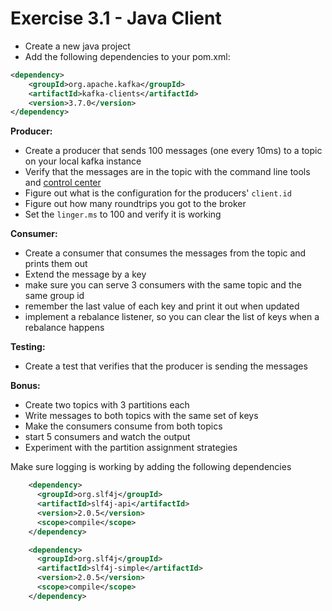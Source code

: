 # Exercise 3.1 - Java Client

* Create a new java project
* Add the following dependencies to your pom.xml:


```xml
<dependency>
    <groupId>org.apache.kafka</groupId>
    <artifactId>kafka-clients</artifactId>
    <version>3.7.0</version>
</dependency>

```

**Producer:**

* Create a producer that sends 100 messages (one every 10ms) to a topic on your local kafka instance
* Verify that the messages are in the topic with the command line tools and [control center](http://localhost:9021/)
* Figure out what is the configuration for the producers' `client.id`
* Figure out how many roundtrips you got to the broker
* Set the `linger.ms` to 100 and verify it is working 


**Consumer:**

* Create a consumer that consumes the messages from the topic and prints them out 
* Extend the message by a key
* make sure you can serve 3 consumers with the same topic and the same group id
* remember the last value of each key and print it out when updated
* implement a rebalance listener, so you can clear the list of keys when a rebalance happens

**Testing:**

* Create a test that verifies that the producer is sending the messages

**Bonus:**

* Create two topics with 3 partitions each
* Write messages to both topics with the same set of keys
* Make the consumers consume from both topics
* start 5 consumers and watch the output
* Experiment with the partition assignment strategies

Make sure logging is working by adding the following dependencies

```xml
    <dependency>
      <groupId>org.slf4j</groupId>
      <artifactId>slf4j-api</artifactId>
      <version>2.0.5</version>
      <scope>compile</scope>
    </dependency>

    <dependency>
      <groupId>org.slf4j</groupId>
      <artifactId>slf4j-simple</artifactId>
      <version>2.0.5</version>
      <scope>compile</scope>
    </dependency>
```
